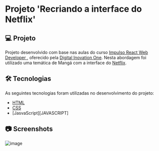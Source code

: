 # Projeto 'Recriando a interface do Netflix'


## 💻 Projeto

Projeto desenvolvido com base nas aulas do curso [Impulso React Web Developer
][course], oferecido pela [Digital Inovation One][author]. Nesta abordagem foi utilizado uma temática de Mangá com a interface do [Netflix][Netflix].

## 🛠 Tecnologias

As seguintes tecnologias foram utilizadas no desenvolvimento do projeto:

- [HTML][HTML]
- [CSS][CSS]
- [JasvaScript][JAVASCRIPT]

## 📷 Screenshots

  ![image](https://user-images.githubusercontent.com/26777235/140832920-cf3e6265-d9c6-450d-9262-81ce20bdd9b0.png)


[course]: https://web.digitalinnovation.one/track/impulso-react-web-developer?tab=path
[author]: https://digitalinnovation.one/
[HTML]: https://www.w3schools.com/html/
[CSS]: https://www.w3schools.com/css/
[JasvaScript]: https://www.javascript.com/
[Netflix]: https://www.netflix.com
